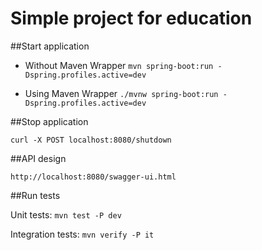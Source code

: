 Simple project for education
============================

##Start application

   - Without Maven Wrapper ```mvn spring-boot:run -Dspring.profiles.active=dev```
   
   - Using Maven Wrapper ```./mvnw spring-boot:run -Dspring.profiles.active=dev```
   
##Stop application
```
curl -X POST localhost:8080/shutdown
```

##API design
```
http://localhost:8080/swagger-ui.html
```

##Run tests

   Unit tests: ```mvn test -P dev```
   
   Integration tests: ```mvn verify -P it```

